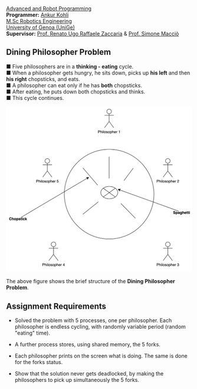 [Advanced and Robot Programming](https://corsi.unige.it/en/off.f/2022/ins/60228?codcla=10635)<br>
**Programmer:** [Ankur Kohli](https://github.com/ankurkohli007)<br>
[M.Sc Robotics Engineering](https://corsi.unige.it/corsi/10635)<br>
[University of Genoa (UniGe)](https://unige.it/en)<br>
**Supervisor:** [Prof. Renato Ugo Raffaele Zaccaria](https://rubrica.unige.it/personale/VUFOXVhs) & [Prof. Simone Macciò](https://rubrica.unige.it/personale/UUNAWFho)

## Dining Philosopher Problem ##

  ■ Five philosophers are in a **thinking - eating** cycle.<br>
  ■ When a philosopher gets hungry, he sits down, picks up **his left** and then **his right** chopsticks, and eats.<br>
  ■ A philosopher can eat only if he has **both** chopsticks.<br>
  ■ After eating, he puts down both chopsticks and thinks.<br>
  ■ This cycle continues.<br>

![alt text](image1.png)

The above figure shows the brief structure of the **Dining Philosopher Problem**.

## Assignment Requirements ##

* Solved the problem with 5 processes, one per philosopher. Each philosopher is endless cycling, with randomly variable period (random "eating" time).

* A further process stores, using shared memory, the 5 forks.

* Each philosopher prints on the screen what is doing. The same is done for the forks status.

* Show that the solution never gets deadlocked, by making the philosophers to pick up simultaneously the 5 forks.


